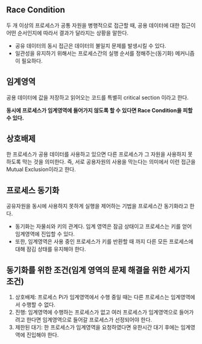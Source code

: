 ## Race Condition

 두 개 이상의 프로세스가 공통 자원을 병행적으로 접근할 때, 공용 데이터에 대한 접근이 어떤 순서인지에 따라서 결과가 달라지는 상황을 말한다. 

* 공유 데이터의 동시 접근은 데이터의 불일치 문제를 발생시킬 수 있다.
* 일관성을 유지하기 위해서는 프로세스간의 실행 순서를 정해주는(동기화) 메커니즘이 필요하다.



## 임계영역

 공용 데이터에 값을 저장하고 읽어오는 코드를 특별히 critical section 이라고 한다.

**동시에 프로세스가 임계영역에 들어가지 않도록 할 수 있다면 Race Condition을 피할 수 있다.**

## 상호배제

 한 프로세스가 공용 데이터를 사용하고 있으면 다른 프로세스가 그 자원을 사용하지 못 하도록 막는 것을 의미한다. 즉, 서로 공용자원의 사용을 막는다는 의미에서 이런 접근을 Mutual Exclusion이라고 한다.



## 프로세스 동기화

 공유자원을 동시에 사용하지 못하게 실행을 제어하는 기법을 프로세스간 동기화라고 한다.

* 동기화는 자물쇠와 키의 관계다. 임계 영역은 잠금 상태이고 프로세스는 키를 얻어 임계영역에 진입할 수 있다.
* 또한, 임계영역은 사용 중인 프로세스가 키를 반환할 때 까지 다른 모든 프로세스에 대해 잠김 상태를 유지해야 한다.



## 동기화를 위한 조건(임계 영역의 문제 해결을 위한 세가지 조건)

1. 상호배제: 프로세스 Pi가 임계영역에서 수행 중일 때는 다른 프로세스는 임계영역에서 수행할 수 없다.
2. 진행: 임계영역에 수행하는 프로세스가 없고 여러 프로세스가 임계영역으로 들어가려고 한다면 임계영역으로 들어갈 프로세스가 선정되어야 한다.
3. 제한된 대기: 한 프로세스가 임계영역을 요청하였다면 유한시간 대기 후에는 임계영역에 진입해야 한다.